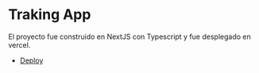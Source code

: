 # Traking App

El proyecto fue construido en NextJS con Typescript y fue desplegado en vercel.

-   [Deploy](https://tracking-app-phi.vercel.app/)
